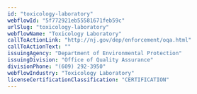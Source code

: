 ```yaml
---
id: "toxicology-laboratory"
webflowId: "5f772921eb55581671feb59c"
urlSlug: "toxicology-laboratory"
webflowName: "Toxicology Laboratory"
callToActionLink: "http://nj.gov/dep/enforcement/oqa.html"
callToActionText: ""
issuingAgency: "Department of Environmental Protection"
issuingDivision: "Office of Quality Assurance"
divisionPhone: "(609) 292-3950"
webflowIndustry: "Toxicology Laboratory"
licenseCertificationClassification: "CERTIFICATION"
---
```

